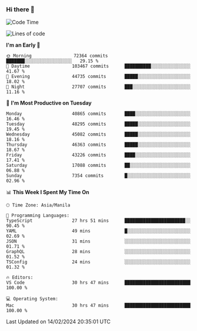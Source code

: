 ### Hi there 👋

<!--START_SECTION:waka-->
![Code Time](http://img.shields.io/badge/Code%20Time-4%2C880%20hrs%2040%20mins-blue)

![Lines of code](https://img.shields.io/badge/From%20Hello%20World%20I%27ve%20Written-110.5%20million%20lines%20of%20code-blue)

**I'm an Early 🐤** 

```text
🌞 Morning                72364 commits       ███████░░░░░░░░░░░░░░░░░░   29.15 % 
🌆 Daytime                103467 commits      ██████████░░░░░░░░░░░░░░░   41.67 % 
🌃 Evening                44735 commits       █████░░░░░░░░░░░░░░░░░░░░   18.02 % 
🌙 Night                  27707 commits       ███░░░░░░░░░░░░░░░░░░░░░░   11.16 % 
```
📅 **I'm Most Productive on Tuesday** 

```text
Monday                   40865 commits       ████░░░░░░░░░░░░░░░░░░░░░   16.46 % 
Tuesday                  48295 commits       █████░░░░░░░░░░░░░░░░░░░░   19.45 % 
Wednesday                45082 commits       █████░░░░░░░░░░░░░░░░░░░░   18.16 % 
Thursday                 46363 commits       █████░░░░░░░░░░░░░░░░░░░░   18.67 % 
Friday                   43226 commits       ████░░░░░░░░░░░░░░░░░░░░░   17.41 % 
Saturday                 17088 commits       ██░░░░░░░░░░░░░░░░░░░░░░░   06.88 % 
Sunday                   7354 commits        █░░░░░░░░░░░░░░░░░░░░░░░░   02.96 % 
```


📊 **This Week I Spent My Time On** 

```text
🕑︎ Time Zone: Asia/Manila

💬 Programming Languages: 
TypeScript               27 hrs 51 mins      ███████████████████████░░   90.45 % 
YAML                     49 mins             █░░░░░░░░░░░░░░░░░░░░░░░░   02.69 % 
JSON                     31 mins             ░░░░░░░░░░░░░░░░░░░░░░░░░   01.71 % 
GraphQL                  28 mins             ░░░░░░░░░░░░░░░░░░░░░░░░░   01.52 % 
TSConfig                 24 mins             ░░░░░░░░░░░░░░░░░░░░░░░░░   01.32 % 

🔥 Editors: 
VS Code                  30 hrs 47 mins      █████████████████████████   100.00 % 

💻 Operating System: 
Mac                      30 hrs 47 mins      █████████████████████████   100.00 % 
```


 Last Updated on 14/02/2024 20:35:01 UTC
<!--END_SECTION:waka-->


<!--
**rad182/rad182** is a ✨ _special_ ✨ repository because its `README.md` (this file) appears on your GitHub profile.

Here are some ideas to get you started:

- 🔭 I’m currently working on ...
- 🌱 I’m currently learning ...
- 👯 I’m looking to collaborate on ...
- 🤔 I’m looking for help with ...
- 💬 Ask me about ...
- 📫 How to reach me: ...
- 😄 Pronouns: ...
- ⚡ Fun fact: ...
-->
